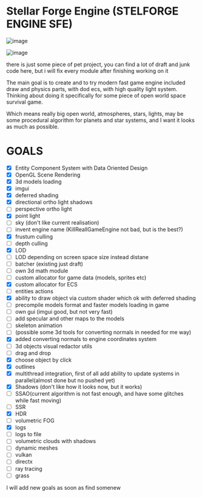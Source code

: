 # Stellar Forge Engine (STELFORGE ENGINE SFE)
![image](https://github.com/stalker1177/KillRealGameEngine/assets/44020451/d3b12f9f-cecf-4a9e-a9c9-94c58e93d26e)

![image](https://github.com/stalker1177/KillRealGameEngine/assets/44020451/478cfff6-a3db-4673-a4a7-0b7a4c3cc3ba)

there is just some piece of pet project, you can find a lot of draft and junk code here, but i will fix every module after finishing working on it

The main goal is to create and to try modern fast game engine included draw and physics parts, with dod ecs, with high quality light system. Thinking about doing it specifically for some piece of open world space survival game.   

Which means really big open world, atmospheres, stars, lights, may be some procedural algorithm for planets and star systems, and I want it looks as much as possible.

# GOALS  

- [x] Entity Component System with Data Oriented Design
- [x] OpenGL Scene Rendering  
- [x] 3d models loading
- [x] imgui
- [x] deferred shading
- [x] directional ortho light shadows
- [ ] perspective ortho light
- [x] point light
- [ ] sky (don't like current realisation) 
- [ ] invent engine name (KillReallGameEngine not bad, but is the best?)
- [x] frustum culling
- [ ] depth culling
- [x] LOD
- [ ] LOD depending on screen space size instead distane
- [ ] batcher (existing just draft)
- [ ] own 3d math module
- [ ] custom allocator for game data (models, sprites etc)
- [x] custom allocator for ECS
- [ ] entities actions
- [x] ability to draw object via custom shader which ok with deferred shading
- [ ] precompile models format and faster models loading in game
- [ ] own gui (imgui good, but not very fast)
- [ ] add specular and other maps to the models
- [ ] skeleton animation
- [ ] (possible some 3d tools for converting normals in needed for me way)
- [x] added converting normals to engine coordinates system
- [ ] 3d objects visual redactor utils
- [ ] drag and drop
- [x] choose object by click
- [x] outlines
- [x] multithread integration, first of all add ability to update systems in parallel(almost done but no pushed yet)
- [x] Shadows (don't like how it looks now, but it works) 
- [ ] SSAO(current algorithm is not fast enough, and have some glitches while fast moving)
- [ ] SSR
- [x] HDR
- [ ] volumetric FOG
- [x] logs
- [ ] logs to file
- [ ] volumetric clouds with shadows
- [ ] dynamic meshes
- [ ] vulkan 
- [ ] directx
- [ ] ray tracing
- [ ] grass  

I will add new goals as soon as find somenew
